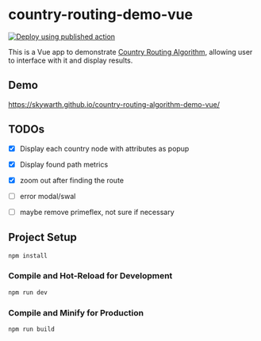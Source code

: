 # country-routing-demo-vue

[![Deploy using published action](https://github.com/skywarth/country-routing-algorithm-demo-vue/actions/workflows/deploy-using-published-action.yml/badge.svg)](https://github.com/skywarth/country-routing-algorithm-demo-vue/actions/workflows/deploy-using-published-action.yml)


This is a Vue app to demonstrate [Country Routing Algorithm](https://github.com/skywarth/country-routing-algorithm), allowing user to interface with it and display results.

## Demo

https://skywarth.github.io/country-routing-algorithm-demo-vue/


## TODOs

- [X] Display each country node with attributes as popup
- [X] Display found path metrics
- [X] zoom out after finding the route
- [ ] error modal/swal
- [ ] maybe remove primeflex, not sure if necessary


## Project Setup

```sh
npm install
```

### Compile and Hot-Reload for Development

```sh
npm run dev
```

### Compile and Minify for Production

```sh
npm run build
```
